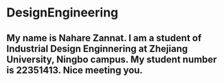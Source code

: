 # DesignEngineering
## My name is Nahare Zannat. I am a student of Industrial Design Enginnering at Zhejiang University, Ningbo campus. My student number is 22351413. Nice meeting you.

